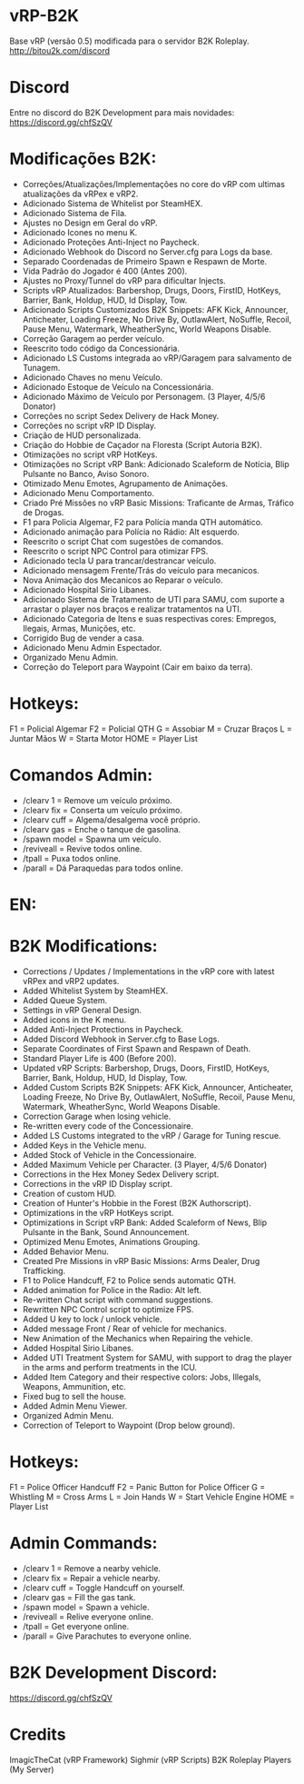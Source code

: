 # vRP-B2K
Base vRP (versão 0.5) modificada para o servidor B2K Roleplay. http://bitou2k.com/discord

# Discord

Entre no discord do B2K Development para mais novidades: https://discord.gg/chfSzQV

# Modificações B2K:

- Correções/Atualizações/Implementações no core do vRP com ultimas atualizações da vRPex e vRP2.
- Adicionado Sistema de Whitelist por SteamHEX.
- Adicionado Sistema de Fila.
- Ajustes no Design em Geral do vRP.
- Adicionado Icones no menu K.
- Adicionado Proteções Anti-Inject no Paycheck.
- Adicionado Webhook do Discord no Server.cfg para Logs da base.
- Separado Coordenadas de Primeiro Spawn e Respawn de Morte.
- Vida Padrão do Jogador é 400 (Antes 200).
- Ajustes no Proxy/Tunnel do vRP para dificultar Injects.
- Scripts vRP Atualizados: Barbershop, Drugs, Doors, FirstID, HotKeys, Barrier, Bank, Holdup, HUD, Id Display, Tow.
- Adicionado Scripts Customizados B2K Snippets: AFK Kick, Announcer, Anticheater, Loading Freeze, No Drive By, OutlawAlert, NoSuffle, Recoil, Pause Menu, Watermark, WheatherSync, World Weapons Disable.
- Correção Garagem ao perder veículo.
- Reescrito todo código da Concessionária.
- Adicionado LS Customs integrada ao vRP/Garagem para salvamento de Tunagem.
- Adicionado Chaves no menu Veículo.
- Adicionado Estoque de Veículo na Concessionária.
- Adicionado Máximo de Veículo por Personagem. (3 Player, 4/5/6 Donator)
- Correções no script Sedex Delivery de Hack Money.
- Correções no script vRP ID Display.
- Criação de HUD personalizada.
- Criação do Hobbie de Caçador na Floresta (Script Autoria B2K).
- Otimizações no script vRP HotKeys.
- Otimizações no Script vRP Bank: Adicionado Scaleform de Notícia, Blip Pulsante no Banco, Aviso Sonoro.
- Otimizado Menu Emotes, Agrupamento de Animações.
- Adicionado Menu Comportamento.
- Criado Pré Missões no vRP Basic Missions: Traficante de Armas, Tráfico de Drogas.
- F1 para Policia Algemar, F2 para Polícia manda QTH automático.
- Adicionado animação para Polícia no Rádio: Alt esquerdo.
- Reescrito o script Chat com sugestões de comandos.
- Reescrito o script NPC Control para otimizar FPS.
- Adicionado tecla U para trancar/destrancar veículo.
- Adicionado mensagem Frente/Trás do veículo para mecanicos.
- Nova Animação dos Mecanicos ao Reparar o veículo.
- Adicionado Hospital Sirio Libanes.
- Adicionado Sistema de Tratamento de UTI para SAMU, com suporte a arrastar o player nos braços e realizar tratamentos na UTI.
- Adicionado Categoria de Itens e suas respectivas cores: Empregos, Ilegais, Armas, Munições, etc.
- Corrigido Bug de vender a casa.
- Adicionado Menu Admin Espectador.
- Organizado Menu Admin.
- Correção do Teleport para Waypoint (Cair em baixo da terra).


# Hotkeys:

F1 = Policial Algemar
F2 = Policial QTH
G = Assobiar
M = Cruzar Braços
L = Juntar Mãos
W = Starta Motor
HOME = Player List


# Comandos Admin:

- /clearv 1 = Remove um veículo próximo.
- /clearv fix = Conserta um veículo próximo.
- /clearv cuff = Algema/desalgema você próprio.
- /clearv gas = Enche o tanque de gasolina.
- /spawn model = Spawna um veículo.
- /reviveall = Revive todos online.
- /tpall = Puxa todos online.
- /parall = Dá Paraquedas para todos online.


# EN:

# B2K Modifications:
- Corrections / Updates / Implementations in the vRP core with latest vRPex and vRP2 updates.
- Added Whitelist System by SteamHEX.
- Added Queue System.
- Settings in vRP General Design.
- Added icons in the K menu.
- Added Anti-Inject Protections in Paycheck.
- Added Discord Webhook in Server.cfg to Base Logs.
- Separate Coordinates of First Spawn and Respawn of Death.
- Standard Player Life is 400 (Before 200).
- Updated vRP Scripts: Barbershop, Drugs, Doors, FirstID, HotKeys, Barrier, Bank, Holdup, HUD, Id Display, Tow.
- Added Custom Scripts B2K Snippets: AFK Kick, Announcer, Anticheater, Loading Freeze, No Drive By, OutlawAlert, NoSuffle, Recoil, Pause Menu, Watermark, WheatherSync, World Weapons Disable.
- Correction Garage when losing vehicle.
- Re-written every code of the Concessionaire.
- Added LS Customs integrated to the vRP / Garage for Tuning rescue.
- Added Keys in the Vehicle menu.
- Added Stock of Vehicle in the Concessionaire.
- Added Maximum Vehicle per Character. (3 Player, 4/5/6 Donator)
- Corrections in the Hex Money Sedex Delivery script.
- Corrections in the vRP ID Display script.
- Creation of custom HUD.
- Creation of Hunter's Hobbie in the Forest (B2K Authorscript).
- Optimizations in the vRP HotKeys script.
- Optimizations in Script vRP Bank: Added Scaleform of News, Blip Pulsante in the Bank, Sound Announcement.
- Optimized Menu Emotes, Animations Grouping.
- Added Behavior Menu.
- Created Pre Missions in vRP Basic Missions: Arms Dealer, Drug Trafficking.
- F1 to Police Handcuff, F2 to Police sends automatic QTH.
- Added animation for Police in the Radio: Alt left.
- Re-written Chat script with command suggestions.
- Rewritten NPC Control script to optimize FPS.
- Added U key to lock / unlock vehicle.
- Added message Front / Rear of vehicle for mechanics.
- New Animation of the Mechanics when Repairing the vehicle.
- Added Hospital Sirio Libanes.
- Added UTI Treatment System for SAMU, with support to drag the player in the arms and perform treatments in the ICU.
- Added Item Category and their respective colors: Jobs, Illegals, Weapons, Ammunition, etc.
- Fixed bug to sell the house.
- Added Admin Menu Viewer.
- Organized Admin Menu.
- Correction of Teleport to Waypoint (Drop below ground).

# Hotkeys:

F1 = Police Officer Handcuff
F2 = Panic Button for Police Officer
G = Whistling
M = Cross Arms
L = Join Hands
W = Start Vehicle Engine
HOME = Player List

# Admin Commands:

- /clearv 1 = Remove a nearby vehicle.
- /clearv fix = Repair a vehicle nearby.
- /clearv cuff = Toggle Handcuff on yourself.
- /clearv gas = Fill the gas tank.
- /spawn model = Spawn a vehicle.
- /reviveall = Relive everyone online.
- /tpall = Get everyone online.
- /parall = Give Parachutes to everyone online.

# B2K Development Discord:
https://discord.gg/chfSzQV

# Credits
ImagicTheCat (vRP Framework)
Sighmir (vRP Scripts)
B2K Roleplay Players (My Server)